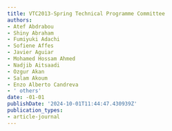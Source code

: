 ```yaml
---
title: VTC2013-Spring Technical Programme Committee
authors:
- Atef Abdrabou
- Shiny Abraham
- Fumiyuki Adachi
- Sofiene Affes
- Javier Aguiar
- Mohamed Hossam Ahmed
- Nadjib Aitsaadi
- Ozgur Akan
- Salam Akoum
- Enzo Alberto Candreva
- ' others'
date: -01-01
publishDate: '2024-10-01T11:44:47.430939Z'
publication_types:
- article-journal
---
```


